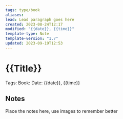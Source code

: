 ```yaml
---
tags: type/book
aliases: 
lead: Lead paragraph goes here
created: 2023-08-24T12:17
modified: "{{date}}, {{time}}"
template-type: Note
template-version: "1.7"
updated: 2023-09-19T12:53
---
```


# {{Title}}

Tags: 
Book: 
Date: {{date}}, {{time}}

## Notes

Place the notes here, use images to remember better